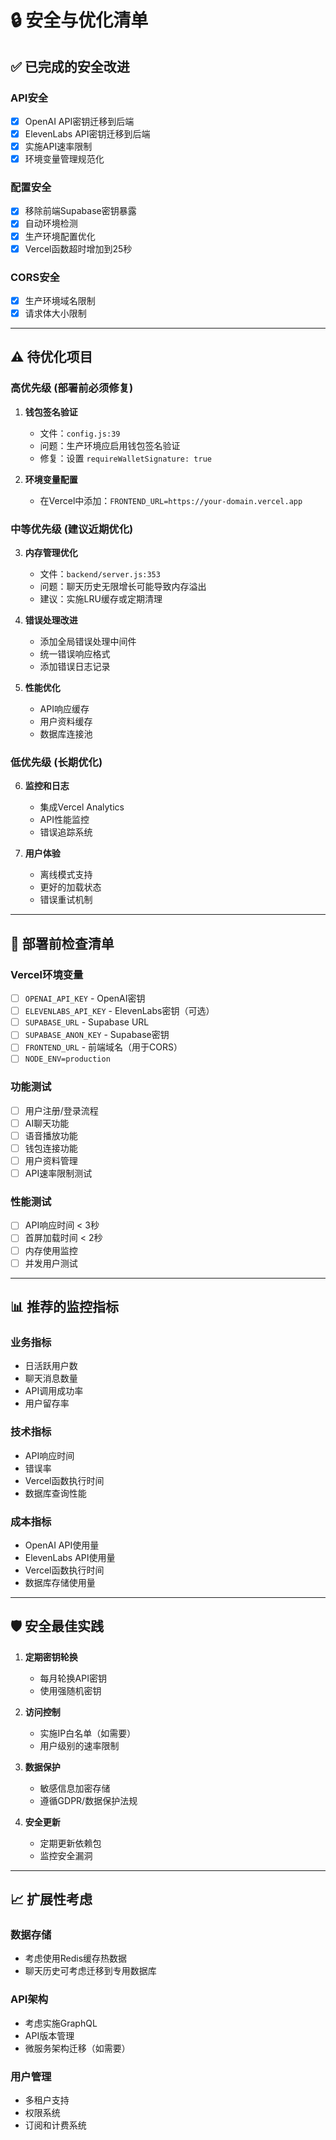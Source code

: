 # 🔒 安全与优化清单

## ✅ 已完成的安全改进

### API安全
- [x] OpenAI API密钥迁移到后端
- [x] ElevenLabs API密钥迁移到后端  
- [x] 实施API速率限制
- [x] 环境变量管理规范化

### 配置安全
- [x] 移除前端Supabase密钥暴露
- [x] 自动环境检测
- [x] 生产环境配置优化
- [x] Vercel函数超时增加到25秒

### CORS安全
- [x] 生产环境域名限制
- [x] 请求体大小限制

---

## ⚠️ 待优化项目

### 高优先级 (部署前必须修复)

1. **钱包签名验证** 
   - 文件：`config.js:39`
   - 问题：生产环境应启用钱包签名验证
   - 修复：设置 `requireWalletSignature: true`

2. **环境变量配置**
   - 在Vercel中添加：`FRONTEND_URL=https://your-domain.vercel.app`

### 中等优先级 (建议近期优化)

3. **内存管理优化**
   - 文件：`backend/server.js:353`
   - 问题：聊天历史无限增长可能导致内存溢出
   - 建议：实施LRU缓存或定期清理

4. **错误处理改进**
   - 添加全局错误处理中间件
   - 统一错误响应格式
   - 添加错误日志记录

5. **性能优化**
   - API响应缓存
   - 用户资料缓存
   - 数据库连接池

### 低优先级 (长期优化)

6. **监控和日志**
   - 集成Vercel Analytics
   - API性能监控
   - 错误追踪系统

7. **用户体验**
   - 离线模式支持
   - 更好的加载状态
   - 错误重试机制

---

## 🚀 部署前检查清单

### Vercel环境变量
- [ ] `OPENAI_API_KEY` - OpenAI密钥
- [ ] `ELEVENLABS_API_KEY` - ElevenLabs密钥（可选）
- [ ] `SUPABASE_URL` - Supabase URL
- [ ] `SUPABASE_ANON_KEY` - Supabase密钥
- [ ] `FRONTEND_URL` - 前端域名（用于CORS）
- [ ] `NODE_ENV=production`

### 功能测试
- [ ] 用户注册/登录流程
- [ ] AI聊天功能
- [ ] 语音播放功能
- [ ] 钱包连接功能
- [ ] 用户资料管理
- [ ] API速率限制测试

### 性能测试
- [ ] API响应时间 < 3秒
- [ ] 首屏加载时间 < 2秒
- [ ] 内存使用监控
- [ ] 并发用户测试

---

## 📊 推荐的监控指标

### 业务指标
- 日活跃用户数
- 聊天消息数量
- API调用成功率
- 用户留存率

### 技术指标  
- API响应时间
- 错误率
- Vercel函数执行时间
- 数据库查询性能

### 成本指标
- OpenAI API使用量
- ElevenLabs API使用量
- Vercel函数执行时间
- 数据库存储使用量

---

## 🛡️ 安全最佳实践

1. **定期密钥轮换**
   - 每月轮换API密钥
   - 使用强随机密钥

2. **访问控制**
   - 实施IP白名单（如需要）
   - 用户级别的速率限制

3. **数据保护**
   - 敏感信息加密存储
   - 遵循GDPR/数据保护法规

4. **安全更新**
   - 定期更新依赖包
   - 监控安全漏洞

---

## 📈 扩展性考虑

### 数据存储
- 考虑使用Redis缓存热数据
- 聊天历史可考虑迁移到专用数据库

### API架构  
- 考虑实施GraphQL
- API版本管理
- 微服务架构迁移（如需要）

### 用户管理
- 多租户支持
- 权限系统
- 订阅和计费系统